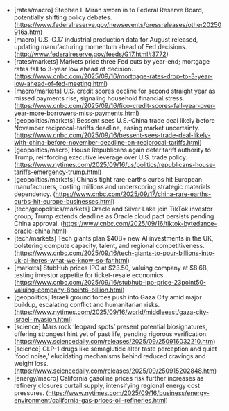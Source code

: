 - [rates/macro] Stephen I. Miran sworn in to Federal Reserve Board, potentially shifting policy debates. (https://www.federalreserve.gov/newsevents/pressreleases/other20250916a.htm)
- [macro] U.S. G.17 industrial production data for August released, updating manufacturing momentum ahead of Fed decisions. (http://www.federalreserve.gov/feeds/G17.html#3772)
- [rates/markets] Markets price three Fed cuts by year-end; mortgage rates fall to 3-year low ahead of decision. (https://www.cnbc.com/2025/09/16/mortgage-rates-drop-to-3-year-low-ahead-of-fed-meeting.html)
- [macro/markets] U.S. credit scores decline for second straight year as missed payments rise, signaling household financial stress. (https://www.cnbc.com/2025/09/16/fico-credit-scores-fall-year-over-year-more-borrowers-miss-payments.html)
- [geopolitics/markets] Bessent sees U.S.-China trade deal likely before November reciprocal-tariffs deadline, easing market uncertainty. (https://www.cnbc.com/2025/09/16/bessent-sees-trade-deal-likely-with-china-before-november-deadline-on-reciprocal-tariffs.html)
- [geopolitics/macro] House Republicans again defer tariff authority to Trump, reinforcing executive leverage over U.S. trade policy. (https://www.nytimes.com/2025/09/16/us/politics/republicans-house-tariffs-emergency-trump.html)
- [geopolitics/markets] China’s tight rare-earths curbs hit European manufacturers, costing millions and underscoring strategic materials dependency. (https://www.cnbc.com/2025/09/17/china-rare-earths-curbs-hit-europe-businesses.html)
- [tech/geopolitics/markets] Oracle and Silver Lake join TikTok investor group; Trump extends deadline as Oracle cloud pact persists pending China approval. (https://www.cnbc.com/2025/09/16/tiktok-bytedance-oracle-china.html)
- [tech/markets] Tech giants plan $40B+ new AI investments in the UK, bolstering compute capacity, talent, and regional competitiveness. (https://www.cnbc.com/2025/09/16/tech-giants-to-pour-billions-into-uk-ai-heres-what-we-know-so-far.html)
- [markets] StubHub prices IPO at $23.50, valuing company at $8.6B, testing investor appetite for ticket-resale economics. (https://www.cnbc.com/2025/09/16/stubhub-ipo-price-23point50-valuing-company-8point6-billion.html)
- [geopolitics] Israeli ground forces push into Gaza City amid major buildup, escalating conflict and humanitarian risks. (https://www.nytimes.com/2025/09/16/world/middleeast/gaza-city-israel-invasion.html)
- [science] Mars rock ‘leopard spots’ present potential biosignatures, offering strongest hint yet of past life, pending rigorous verification. (https://www.sciencedaily.com/releases/2025/09/250916032210.htm)
- [science] GLP-1 drugs like semaglutide alter taste perception and quiet 'food noise,' elucidating mechanisms behind reduced cravings and weight loss. (https://www.sciencedaily.com/releases/2025/09/250915202848.htm)
- [energy/macro] California gasoline prices risk further increases as refinery closures curtail supply, intensifying regional energy cost pressures. (https://www.nytimes.com/2025/09/16/business/energy-environment/california-gas-prices-oil-refineries.html)